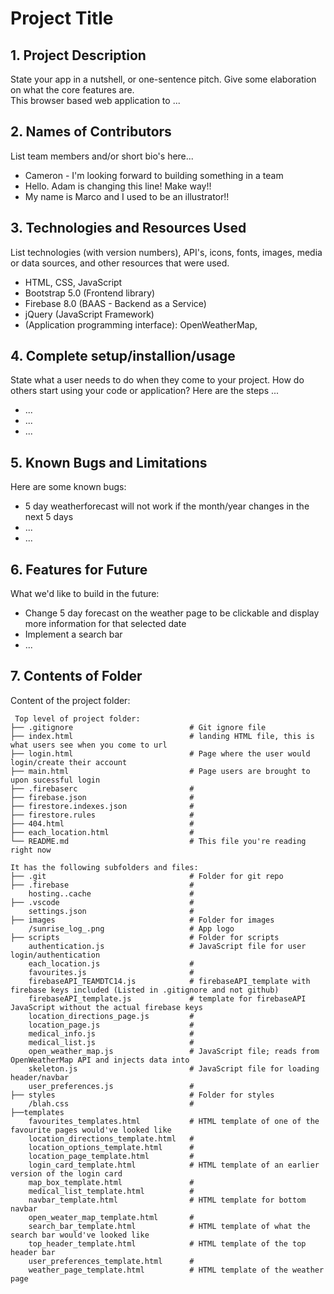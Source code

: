# Project Title

## 1. Project Description
State your app in a nutshell, or one-sentence pitch. Give some elaboration on what the core features are.  
This browser based web application to ... 

## 2. Names of Contributors
List team members and/or short bio's here... 
* Cameron - I'm looking forward to building something in a team
* Hello. Adam is changing this line! Make way!!
* My name is Marco and I used to be an illustrator!!
	
## 3. Technologies and Resources Used
List technologies (with version numbers), API's, icons, fonts, images, media or data sources, and other resources that were used.
* HTML, CSS, JavaScript
* Bootstrap 5.0 (Frontend library)
* Firebase 8.0 (BAAS - Backend as a Service)
* jQuery (JavaScript Framework)
* (Application programming interface): OpenWeatherMap, 

## 4. Complete setup/installion/usage
State what a user needs to do when they come to your project.  How do others start using your code or application?
Here are the steps ...
* ...
* ...
* ...

## 5. Known Bugs and Limitations
Here are some known bugs:
* 5 day weatherforecast will not work if the month/year changes in the next 5 days
* ...
* ...

## 6. Features for Future
What we'd like to build in the future:
* Change 5 day forecast on the weather page to be clickable and display more information for that selected date
* Implement a search bar
* ...
	
## 7. Contents of Folder
Content of the project folder:

```
 Top level of project folder: 
├── .gitignore                          # Git ignore file
├── index.html                          # landing HTML file, this is what users see when you come to url
├── login.html                          # Page where the user would login/create their account
├── main.html                           # Page users are brought to upon sucessful login
├── .firebaserc                         # 
├── firebase.json                       #
├── firestore.indexes.json              #
├── firestore.rules                     #
├── 404.html                            #
├── each_location.html                  #
└── README.md                           # This file you're reading right now

It has the following subfolders and files:
├── .git                                # Folder for git repo
├── .firebase                           #
    hosting..cache                      #
├── .vscode                             #
    settings.json                       #
├── images                              # Folder for images
    /sunrise_log_.png                   # App logo
├── scripts                             # Folder for scripts
    authentication.js                   # JavaScript file for user login/authentication
    each_location.js                    # 
    favourites.js                       #
    firebaseAPI_TEAMDTC14.js            # firebaseAPI_template with firebase keys included (Listed in .gitignore and not github)
    firebaseAPI_template.js             # template for firebaseAPI JavaScript without the actual firebase keys
    location_directions_page.js         #
    location_page.js                    #
    medical_info.js                     #
    medical_list.js                     #
    open_weather_map.js                 # JavaScript file; reads from OpenWeatherMap API and injects data into
    skeleton.js                         # JavaScript file for loading header/navbar
    user_preferences.js                 # 
├── styles                              # Folder for styles
    /blah.css                           #
├──templates
    favourites_templates.html           # HTML template of one of the favourite pages would've looked like
    location_directions_template.html   #
    location_options_template.html      #
    location_page_template.html         #
    login_card_template.html            # HTML template of an earlier version of the login card
    map_box_template.html               #
    medical_list_template.html          #
    navbar_template.html                # HTML template for bottom navbar
    open_weater_map_template.html       # 
    search_bar_template.html            # HTML template of what the search bar would've looked like
    top_header_template.html            # HTML template of the top header bar
    user_preferences_template.html      # 
    weather_page_template.html          # HTML template of the weather page




```


